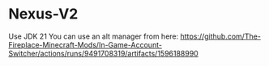 # Nexus-V2
 
Use JDK 21
You can use an alt manager from here:
https://github.com/The-Fireplace-Minecraft-Mods/In-Game-Account-Switcher/actions/runs/9491708319/artifacts/1596188990
